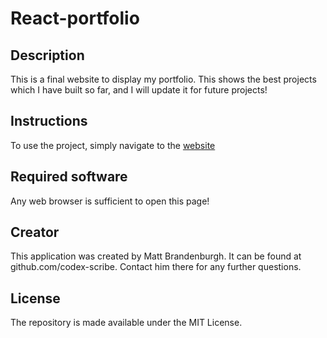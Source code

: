 # React-portfolio

## Description
This is a final website to display my portfolio.  This shows the best projects which I have built so far, and I will update it for future projects!

## Instructions
To use the project, simply navigate to the [website](https://codex-scribe.github.io/React-portfolio/)

## Required software
Any web browser is sufficient to open this page!

## Creator
This application was created by Matt Brandenburgh.  It can be found at github.com/codex-scribe.  Contact him there for any further questions.

## License
The repository is made available under the MIT License.
